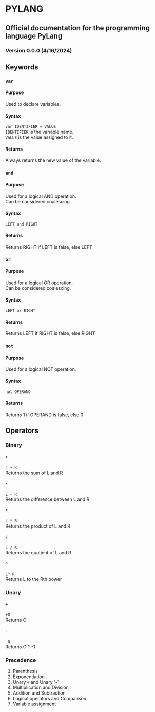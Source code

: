 # PYLANG
## Official documentation for the programming language PyLang
### Version 0.0.0 (4/16/2024)

## Keywords
### `var`
#### Purpose
Used to declare variables.
#### Syntax
```var IDENTIFIER = VALUE```\
`IDENTIFIER` is the variable name.\
`VALUE` is the value assigned to it.
#### Returns
Always returns the new value of the variable.
### `and`
#### Purpose
Used for a logical AND operation.\
Can be considered coalescing.
#### Syntax
```LEFT and RIGHT```
#### Returns
Returns RIGHT if LEFT is false, else LEFT
### `or`
#### Purpose
Used for a logical OR operation.\
Can be considered coalescing.
#### Syntax
```LEFT or RIGHT```
#### Returns
Returns LEFT if RIGHT is false, else RIGHT
### `not`
#### Purpose
Used for a logical NOT operation.
#### Syntax
```not OPERAND```
#### Returns
Returns 1 if OPERAND is false, else 0
## Operators
### Binary
#### `+`
```L + R```\
Returns the sum of L and R
#### `-`
```L - R```\
Returns the difference between L and R
#### `*`
```L * R```\
Returns the product of L and R
#### `/`
```L / R```\
Returns the quotient of L and R
#### `^`
```L^ R```\
Returns L to the Rth power
### Unary
#### `+`
```+O```\
Returns O
#### `-`
```-O```\
Returns O * -1
### Precedence
1. Parenthesis
2. Exponentiation 
3. Unary `+` and Unary '-'
4. Multiplication and Division
5. Addition and Subtraction
6. Logical operators and Comparison
7. Variable assignment